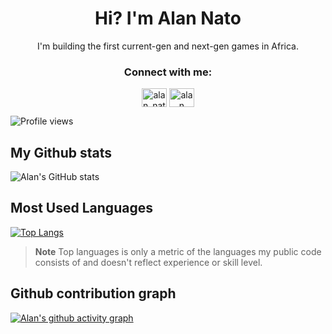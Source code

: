 <h1 align="center">Hi? I'm Alan Nato</h1>
<p align="center">I'm building the first current-gen and next-gen games in Africa.</p>


<h3 align="center">Connect with me:</h3>
<p align="center">
<a href="https://twitter.com/alan_nato" target="blank"><img align="center" src="https://raw.githubusercontent.com/rahuldkjain/github-profile-readme-generator/master/src/images/icons/Social/twitter.svg" alt="alan_nato" height="30" width="40" /></a>
<a href="https://www.linkedin.com/in/alan-nato/" target="blank"><img align="center" src="https://raw.githubusercontent.com/rahuldkjain/github-profile-readme-generator/master/src/images/icons/Social/linked-in-alt.svg" alt="alan nato" height="30" width="40" /></a>

![Profile views](https://gpvc.arturio.dev/iamnotnato)
  
## My Github stats

![Alan's GitHub stats](https://github-readme-stats.vercel.app/api?username=iamnotnato&show_icons=true&theme=synthwave)

## Most Used Languages

[![Top Langs](https://github-readme-stats.vercel.app/api/top-langs/?username=iamnotnato&layout=compact&theme=synthwave)](https://github.com/anuraghazra/github-readme-stats)

> **Note** Top languages is only a metric of the languages my public code consists of and doesn't reflect experience or skill level.

## Github contribution graph

[![Alan's github activity graph](https://activity-graph.herokuapp.com/graph?username=iamnotnato&theme=rogue)](https://github.com/ashutosh00710/github-readme-activity-graph)
